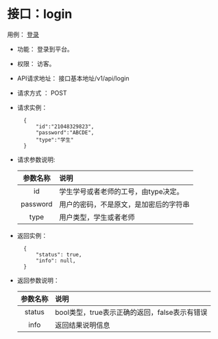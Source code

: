 # 接口：login
用例： [登录](../用例/登录.md)

- 功能：
    登录到平台。

- 权限：
    访客。    

- API请求地址： 
    接口基本地址/v1/api/login

- 请求方式 ：
    POST

- 请求实例：

        {
            "id":"21048329823",
            "password":"ABCDE",
            "type":"学生"
        }

- 请求参数说明:        

  | 参数名称 | 说明                                   |
  | :------: | :------------------------------------- |
  |    id    | 学生学号或者老师的工号，由type决定。   |
  | password | 用户的密码，不是原文，是加密后的字符串 |
  |   type   | 用户类型，学生或者老师                 |

- 返回实例：

        { 
            "status": true,
            "info": null,    
        }

- 返回参数说明：    

  | 参数名称 | 说明                                          |
  | :------: | :-------------------------------------------- |
  |  status  | bool类型，true表示正确的返回，false表示有错误 |
  |   info   | 返回结果说明信息                              |
